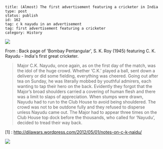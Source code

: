 ~~~~ 
title: (Almost) The first advertisement featuring a cricketer in India
type: post
status: publish
id: 162
tag: c k nayudu in an advertisement
tag: first advertisement featuring a cricketer
category: History
~~~~

[![](http://dilawarrajput.files.wordpress.com/2011/11/img_0272_v11.jpg?w=207)](http://dilawarrajput.files.wordpress.com/2011/11/img_0272_v11.jpg)

From : Back page of 'Bombay Pentangular', S. K. Roy (1945) featuring C.
K. Rayudu - India's first great cricketer.

> Major C.K. Nayudu, once again, as on the first day of the match, was
> the idol of the huge crowd. Whether ‘C.K.’ played a ball, sent down a
> delivery or did some fielding, everything was cheered. Going out after
> tea on Sunday, he was literally mobbed by youthful admirers, each
> wanting to tap their hero on the back. Evidently they forgot that the
> Major’s broad shoulders carried a covering of human flesh and there
> was a limit to slaps of appreciation. When stumps were drawn, Nayudu
> had to run to the Club House to avoid being shouldered. The crowd was
> not to be outdone fully and they refused to disperse unless Nayudu
> came out. The Major had to appear three times on the Club House top
> dock before the thousands, who called for ‘Nayudu’, decided to tread
> their way back.

[1] : http://dilawars.wordpress.com/2012/05/01/notes-on-c-k-naidu/

![](https://blogger.googleusercontent.com/tracker/3794193585985230867-2377593186674117240?l=dilawarsays.blogspot.com)

